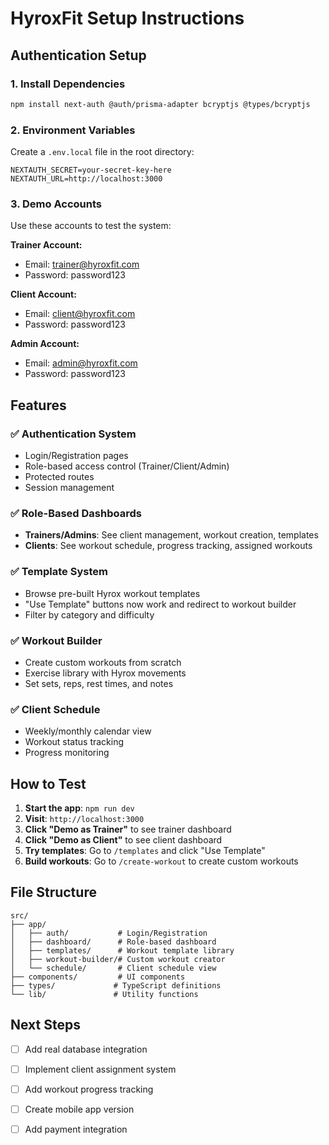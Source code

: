 # HyroxFit Setup Instructions

## Authentication Setup

### 1. Install Dependencies
```bash
npm install next-auth @auth/prisma-adapter bcryptjs @types/bcryptjs
```

### 2. Environment Variables
Create a `.env.local` file in the root directory:
```env
NEXTAUTH_SECRET=your-secret-key-here
NEXTAUTH_URL=http://localhost:3000
```

### 3. Demo Accounts
Use these accounts to test the system:

**Trainer Account:**
- Email: trainer@hyroxfit.com
- Password: password123

**Client Account:**
- Email: client@hyroxfit.com
- Password: password123

**Admin Account:**
- Email: admin@hyroxfit.com
- Password: password123

## Features

### ✅ **Authentication System**
- Login/Registration pages
- Role-based access control (Trainer/Client/Admin)
- Protected routes
- Session management

### ✅ **Role-Based Dashboards**
- **Trainers/Admins**: See client management, workout creation, templates
- **Clients**: See workout schedule, progress tracking, assigned workouts

### ✅ **Template System**
- Browse pre-built Hyrox workout templates
- "Use Template" buttons now work and redirect to workout builder
- Filter by category and difficulty

### ✅ **Workout Builder**
- Create custom workouts from scratch
- Exercise library with Hyrox movements
- Set sets, reps, rest times, and notes

### ✅ **Client Schedule**
- Weekly/monthly calendar view
- Workout status tracking
- Progress monitoring

## How to Test

1. **Start the app**: `npm run dev`
2. **Visit**: `http://localhost:3000`
3. **Click "Demo as Trainer"** to see trainer dashboard
4. **Click "Demo as Client"** to see client dashboard
5. **Try templates**: Go to `/templates` and click "Use Template"
6. **Build workouts**: Go to `/create-workout` to create custom workouts

## File Structure

```
src/
├── app/
│   ├── auth/           # Login/Registration
│   ├── dashboard/      # Role-based dashboard
│   ├── templates/      # Workout template library
│   ├── workout-builder/# Custom workout creator
│   └── schedule/       # Client schedule view
├── components/         # UI components
├── types/             # TypeScript definitions
└── lib/               # Utility functions
```

## Next Steps

- [ ] Add real database integration
- [ ] Implement client assignment system
- [ ] Add workout progress tracking
- [ ] Create mobile app version
- [ ] Add payment integration

